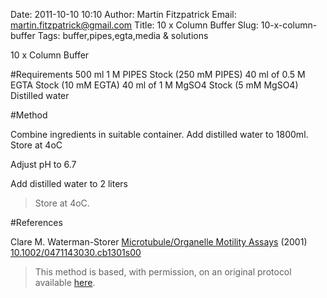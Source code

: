 Date: 2011-10-10 10:10
Author: Martin Fitzpatrick
Email: martin.fitzpatrick@gmail.com
Title: 10 x Column Buffer
Slug: 10-x-column-buffer
Tags: buffer,pipes,egta,media &amp; solutions

10 x Column Buffer





#Requirements
500 ml 1 M PIPES Stock (250 mM PIPES)
40 ml of 0.5 M EGTA Stock (10 mM EGTA)
40 ml of 1 M MgSO4 Stock (5 mM MgSO4) 
Distilled water

#Method

Combine ingredients in suitable container. Add distilled water to 1800ml.
Store at 4oC



Adjust pH to 6.7



Add distilled water to 2 liters


>Store at 4oC.




#References


Clare M. Waterman-Storer [Microtubule/Organelle Motility Assays](http://dx.doi.org/10.1002/0471143030.cb1301s00)  (2001)
[10.1002/0471143030.cb1301s00](http://dx.doi.org/10.1002/0471143030.cb1301s00)





>This method is based, with permission, on an original protocol available [here](10.1002/0471143030.cb1301s00).


